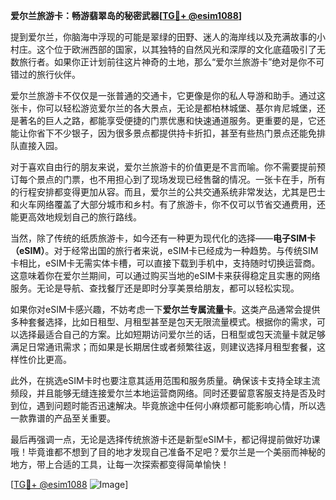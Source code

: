 **爱尔兰旅游卡：畅游翡翠岛的秘密武器[[TG💪+ @esim1088](https://t.me/s/esim1088)]**

提到爱尔兰，你脑海中浮现的可能是翠绿的田野、迷人的海岸线以及充满故事的小村庄。这个位于欧洲西部的国家，以其独特的自然风光和深厚的文化底蕴吸引了无数旅行者。如果你正计划前往这片神奇的土地，那么“爱尔兰旅游卡”绝对是你不可错过的旅行伙伴。

爱尔兰旅游卡不仅仅是一张普通的交通卡，它更像是你的私人导游和助手。通过这张卡，你可以轻松游览爱尔兰的各大景点，无论是都柏林城堡、基尔肯尼城堡，还是著名的巨人之路，都能享受便捷的门票优惠和快速通道服务。更重要的是，它还能让你省下不少银子，因为很多景点都提供持卡折扣，甚至有些热门景点还能免排队直接入园。

对于喜欢自由行的朋友来说，爱尔兰旅游卡的价值更是不言而喻。你不需要提前预订每个景点的门票，也不用担心到了现场发现已经售罄的情况。一张卡在手，所有的行程安排都变得更加从容。而且，爱尔兰的公共交通系统非常发达，尤其是巴士和火车网络覆盖了大部分城市和乡村。有了旅游卡，你不仅可以节省交通费用，还能更高效地规划自己的旅行路线。

当然，除了传统的纸质旅游卡，如今还有一种更为现代化的选择——**电子SIM卡（eSIM）**。对于经常出国的旅行者来说，eSIM卡已经成为一种趋势。与传统SIM卡相比，eSIM卡无需实体卡槽，可以直接下载到手机中，支持随时切换运营商。这意味着你在爱尔兰期间，可以通过购买当地的eSIM卡来获得稳定且实惠的网络服务。无论是导航、查找餐厅还是即时分享美景给朋友，都可以轻松实现。

如果你对eSIM卡感兴趣，不妨考虑一下**爱尔兰专属流量卡**。这类产品通常会提供多种套餐选择，比如日租型、月租型甚至是包天无限流量模式。根据你的需求，可以选择最适合自己的方案。比如短期访问爱尔兰的话，日租型或包天流量卡就足够满足日常通讯需求；而如果是长期居住或者频繁往返，则建议选择月租型套餐，这样性价比更高。

此外，在挑选eSIM卡时也要注意其适用范围和服务质量。确保该卡支持全球主流频段，并且能够无缝连接爱尔兰本地运营商网络。同时还要留意客服支持是否及时到位，遇到问题时能否迅速解决。毕竟旅途中任何小麻烦都可能影响心情，所以选一款靠谱的产品至关重要。

最后再强调一点，无论是选择传统旅游卡还是新型eSIM卡，都记得提前做好功课哦！毕竟谁都不想到了目的地才发现自己准备不足吧？爱尔兰是一个美丽而神秘的地方，带上合适的工具，让每一次探索都变得简单愉快！

[[TG💪+ @esim1088](https://t.me/s/esim1088) ![Image](https://i.postimg.cc/4NQfJmqS/Snipaste-2025-05-13-00-14-12.png)]